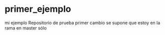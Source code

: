 # primer_ejemplo
mi ejemplo
Repositorio de prueba
primer cambio
se supone que estoy en la rama
en master sólo